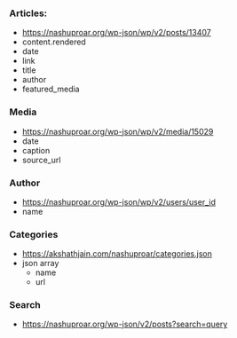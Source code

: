### Articles:
- https://nashuproar.org/wp-json/wp/v2/posts/13407
- content.rendered
- date
- link
- title
- author
- featured_media


### Media
- https://nashuproar.org/wp-json/wp/v2/media/15029
- date
- caption
- source_url


### Author
- https://nashuproar.org/wp-json/wp/v2/users/user_id
- name

### Categories
- https://akshathjain.com/nashuproar/categories.json
- json array
    - name
    - url

### Search
- https://nashuproar.org/wp-json/v2/posts?search=query